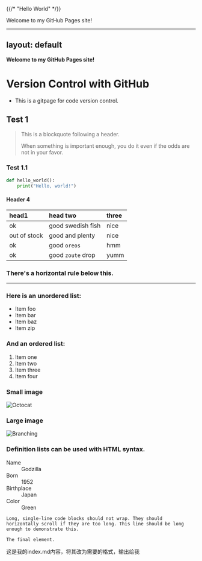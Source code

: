 {{/*  "Hello World"   */}}
<!-- You can add more HTML content here -->
<p>Welcome to my GitHub Pages site!</p>

---
layout: default
---

<!-- Text can be **bold**, _italic_, or ~~strikethrough~~. -->
**Welcome to my GitHub Pages site!**

<!-- [Link to another page](./another-page.html). -->

<!-- There should be whitespace between paragraphs.

There should be whitespace between paragraphs. We recommend including a README, or a file with information about your project. -->

# Version Control with GitHub
- This is a gitpage for code version control.


## Test 1

> This is a blockquote following a header.
>
> When something is important enough, you do it even if the odds are not in your favor.

### Test 1.1

```python
def hello_world():
    print("Hello, world!") 
```

#### Header 4


| head1        | head two          | three |
|:-------------|:------------------|:------|
| ok           | good swedish fish | nice  |
| out of stock | good and plenty   | nice  |
| ok           | good `oreos`      | hmm   |
| ok           | good `zoute` drop | yumm  |

### There's a horizontal rule below this.

* * *

### Here is an unordered list:

*   Item foo
*   Item bar
*   Item baz
*   Item zip

### And an ordered list:

1.  Item one
1.  Item two
1.  Item three
1.  Item four



### Small image

![Octocat](https://github.githubassets.com/images/icons/emoji/octocat.png)

### Large image

![Branching](https://guides.github.com/activities/hello-world/branching.png)


### Definition lists can be used with HTML syntax.

<dl>
<dt>Name</dt>
<dd>Godzilla</dd>
<dt>Born</dt>
<dd>1952</dd>
<dt>Birthplace</dt>
<dd>Japan</dd>
<dt>Color</dt>
<dd>Green</dd>
</dl>

```
Long, single-line code blocks should not wrap. They should horizontally scroll if they are too long. This line should be long enough to demonstrate this.
```

```
The final element.
```
这是我的index.md内容，将其改为需要的格式，输出给我